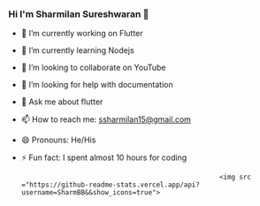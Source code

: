 ### Hi I'm Sharmilan Sureshwaran 👋

- 🔭 I’m currently working on Flutter                                         
- 🌱 I’m currently learning Nodejs
- 👯 I’m looking to collaborate on YouTube
- 🤔 I’m looking for help with documentation
- 💬 Ask me about flutter 
- 📫 How to reach me: ssharmilan15@gmail.com
- 😄 Pronouns: He/His
- ⚡ Fun fact: I spent almost 10 hours for coding


                                                      
                                                      
                                                        <img src ="https://github-readme-stats.vercel.app/api?username=SharmBB&&show_icons=true">

